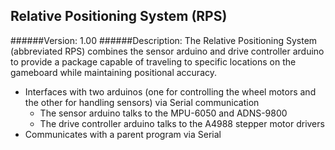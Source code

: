 Relative Positioning System (RPS)
---
######Version: 1.00
######Description:
The Relative Positioning System (abbreviated RPS) combines the sensor arduino and drive controller arduino to provide a package capable of traveling to specific locations on the gameboard while maintaining positional accuracy.

- Interfaces with two arduinos (one for controlling the wheel motors and the other for handling sensors) via Serial communication
	- The sensor arduino talks to the MPU-6050 and ADNS-9800
	- The drive controller arduino talks to the A4988 stepper motor drivers
- Communicates with a parent program via Serial
